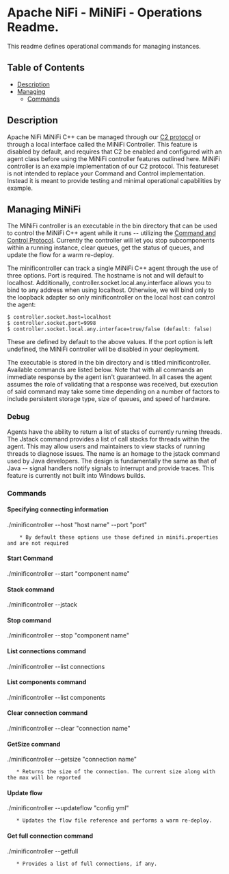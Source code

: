 <!--
  Licensed to the Apache Software Foundation (ASF) under one or more
  contributor license agreements.  See the NOTICE file distributed with
  this work for additional information regarding copyright ownership.
  The ASF licenses this file to You under the Apache License, Version 2.0
  (the "License"); you may not use this file except in compliance with
  the License.  You may obtain a copy of the License at
      http://www.apache.org/licenses/LICENSE-2.0
  Unless required by applicable law or agreed to in writing, software
  distributed under the License is distributed on an "AS IS" BASIS,
  WITHOUT WARRANTIES OR CONDITIONS OF ANY KIND, either express or implied.
  See the License for the specific language governing permissions and
  limitations under the License.
-->

# Apache NiFi - MiNiFi - Operations Readme.


This readme defines operational commands for managing instances.

## Table of Contents

- [Description](#description)
- [Managing](#managing-minifi)
  - [Commands](#commands)

## Description

Apache NiFi MiNiFi C++ can be managed through our [C2 protocol](https://cwiki.apache.org/confluence/display/MINIFI/C2+Design) 
or through a local interface called the MiNiFi Controller. This feature is disabled by default, and requires that C2 be enabled
and configured with an agent class before using the MiNiFi controller features outlined here. MiNiFi controller is an example
implementation of our C2 protocol. This featureset is not intended to replace your Command and Control implementation. Instead
it is meant to provide testing and minimal operational capabilities by example.  

## Managing MiNiFi

The MiNiFi controller is an executable in the bin directory that can be used to control the MiNiFi C++ agent while it runs -- utilizing the [Command and Control Protocol](https://cwiki.apache.org/confluence/display/MINIFI/C2+Design+Proposal). Currently the controller will let you stop subcomponents within a running instance, clear queues, get the status of queues, and update the flow for a warm re-deploy. 

The minificontroller can track a single MiNiFi C++ agent through the use of three options. Port is required.
The hostname is not and will default to localhost. Additionally, controller.socket.local.any.interface allows
you to bind to any address when using localhost. Otherwise, we will bind only to the loopback adapter so only
minificontroller on the local host can control the agent:

	$ controller.socket.host=localhost
	$ controller.socket.port=9998
	$ controller.socket.local.any.interface=true/false (default: false)

These are defined by default to the above values. If the port option is left undefined, the MiNiFi controller
will be disabled in your deployment.

 The executable is stored in the bin directory and is titled minificontroller. Available commands are listed below.
 Note that with all commands an immediate response by the agent isn't guaranteed. In all cases the agent assumes the role of validating that a response was received, but execution of said command may take some time depending on a number of factors to include persistent storage type, size of queues, and speed of hardware. 
 
### Debug
  
  Agents have the ability to return a list of stacks of currently running threads. The Jstack command provides a list of call stacks
  for threads within the agent. This may allow users and maintainers to view stacks of running threads to diagnose issues. The name
  is an homage to the jstack command used by Java developers. The design is fundamentally the same as that of Java -- signal handlers
  notify signals to interrupt and provide traces. This feature is currently not built into Windows builds.
 
### Commands
 #### Specifying connecting information
 
   ./minificontroller --host "host name" --port "port"

        * By default these options use those defined in minifi.properties and are not required

 #### Start Command
 
   ./minificontroller --start "component name"
 
 #### Stack command
   ./minificontroller --jstack
    
 #### Stop command 
   ./minificontroller --stop "component name"
   	  
 #### List connections command
   ./minificontroller --list connections
      
 #### List components command
   ./minificontroller --list components
 
 #### Clear connection command
   ./minificontroller --clear "connection name"
      
 #### GetSize command
   ./minificontroller --getsize "connection name"

       * Returns the size of the connection. The current size along with the max will be reported
 
 #### Update flow
   ./minificontroller --updateflow "config yml"
    
       * Updates the flow file reference and performs a warm re-deploy.
 
 #### Get full connection command     
   ./minificontroller --getfull 
   
       * Provides a list of full connections, if any.
